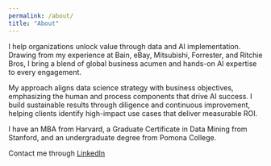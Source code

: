 ```yaml
---
permalink: /about/
title: "About"
---
```


I help organizations unlock value through data and AI implementation. Drawing from my experience at Bain, eBay, Mitsubishi, Forrester, and Ritchie Bros, I bring a blend of global business acumen and hands-on AI expertise to every engagement.

My approach aligns data science strategy with business objectives, emphasizing the human and process components that drive AI success. I build sustainable results through diligence and continuous improvement, helping clients identify high-impact use cases that deliver measurable ROI.

I have an MBA from Harvard, a Graduate Certificate in Data Mining from Stanford, and an undergraduate degree from Pomona College.

Contact me through [LinkedIn](https://www.linkedin.com/in/kencalhoon)